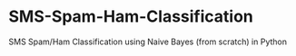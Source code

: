 # SMS-Spam-Ham-Classification
SMS Spam/Ham Classification using Naive Bayes (from scratch) in Python
